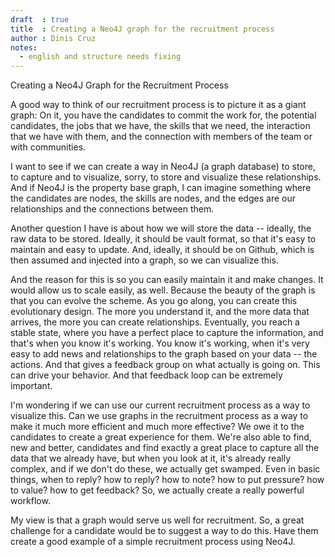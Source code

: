 ```yaml
---
draft  : true
title  : Creating a Neo4J graph for the recruitment process
author : Dinis Cruz
notes:
  - english and structure needs fixing
---
```


Creating a Neo4J Graph for the Recruitment Process

A good way to think of our recruitment process is to picture it as a giant graph: On it, you have the candidates to commit the work for, the potential candidates, the jobs that we have, the skills that we need, the interaction that we have with them, and the connection with members of the team or with communities. 

I want to see if we can create a way in Neo4J (a graph database) to store, to capture and to visualize, sorry, to store and visualize these relationships. And if Neo4J is the property base graph, I can imagine something where the candidates are nodes, the skills are nodes, and the edges are our relationships and the connections between them. 

Another question I have is about how we will store the data -- ideally, the raw data to be stored. Ideally, it should be vault format, so that it's easy to maintain and easy to update. And, ideally, it should be on Github, which is then assumed and injected into a graph, so we can visualize this.

And the reason for this is so you can easily maintain it and make changes. It would allow us to scale easily, as well. Because the beauty of the graph is that you can evolve the scheme. As you go along, you can create this evolutionary design. The more you understand it, and the more data that arrives, the more you can create relationships. Eventually, you reach a stable state, where you have a perfect place to capture the information, and that's when you know it's working. You know it's working, when it's very easy to add news and relationships to the graph based on your data -- the actions. And that gives a feedback group on what actually is going on. This can drive your behavior. And that feedback loop can be extremely important. 

I'm wondering if we can use our current recruitment process as a way to visualize this. Can we use graphs in the recruitment process as a way to make it much more efficient and much more effective? We owe it to the candidates to create a great experience for them. We're also able to find, new and better, candidates and find exactly a great place to capture all the data that we already have, but when you look at it, it's already really complex, and if we don't do these, we actually get swamped. Even in basic things, when to reply? how to reply? how to note? how to put pressure? how to value? how to get feedback? So, we actually create a really powerful workflow.

My view is that a graph would serve us well for recruitment. So, a great challenge for a candidate would be to suggest a way to do this. Have them create a good example of a simple recruitment process using Neo4J.

